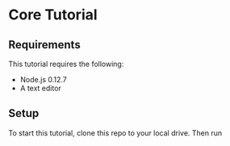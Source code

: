# Core Tutorial

## Requirements
This tutorial requires the following:

* Node.js 0.12.7 
* A text editor

## Setup

To start this tutorial, clone this repo to your local drive. Then run 
